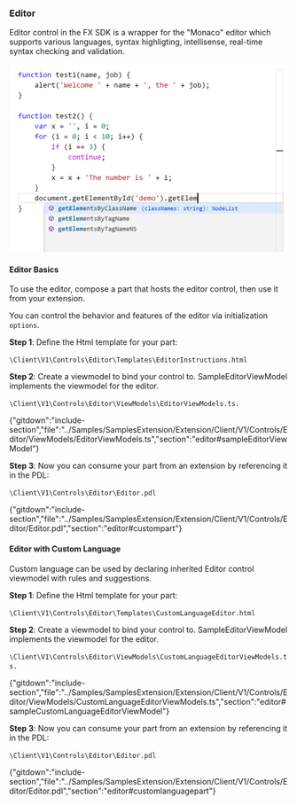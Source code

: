 <properties title="" pageTitle="Editor" description="" authors="sewatson" />

### Editor

Editor control in the FX SDK is a wrapper for the "Monaco" editor which supports various languages, syntax highligting, intellisense, real-time syntax checking and validation.

![Editor][editor-code]

#### Editor Basics

To use the editor, compose a part that hosts the editor control, then use it from your extension.

You can control the behavior and features of the editor via initialization `options`.

**Step 1**: Define the Html template for your part:

`\Client\V1\Controls\Editor\Templates\EditorInstructions.html`

**Step 2**: Create a viewmodel to bind your control to. SampleEditorViewModel implements the viewmodel for the editor.

`\Client\V1\Controls\Editor\ViewModels\EditorViewModels.ts.`

{"gitdown":"include-section","file":"../Samples/SamplesExtension/Extension/Client/V1/Controls/Editor/ViewModels/EditorViewModels.ts","section":"editor#sampleEditorViewModel"}

**Step 3**: Now you can consume your part from an extension by referencing it in the PDL:

`\Client\V1\Controls\Editor\Editor.pdl`

{"gitdown":"include-section","file":"../Samples/SamplesExtension/Extension/Client/V1/Controls/Editor/Editor.pdl","section":"editor#custompart"}

[editor-code]: ../media/portalfx-controls/editor-code.png

#### Editor with Custom Language

Custom language can be used by declaring inherited Editor control viewmodel with rules and suggestions.

**Step 1**: Define the Html template for your part:

`\Client\V1\Controls\Editor\Templates\CustomLanguageEditor.html`

**Step 2**: Create a viewmodel to bind your control to. SampleEditorViewModel implements the viewmodel for the editor.

`\Client\V1\Controls\Editor\ViewModels\CustomLanguageEditorViewModels.ts.`

{"gitdown":"include-section","file":"../Samples/SamplesExtension/Extension/Client/V1/Controls/Editor/ViewModels/CustomLanguageEditorViewModels.ts","section":"editor#sampleCustomLanguageEditorViewModel"}

**Step 3**: Now you can consume your part from an extension by referencing it in the PDL:

`\Client\V1\Controls\Editor\Editor.pdl`

{"gitdown":"include-section","file":"../Samples/SamplesExtension/Extension/Client/V1/Controls/Editor/Editor.pdl","section":"editor#customlanguagepart"}
